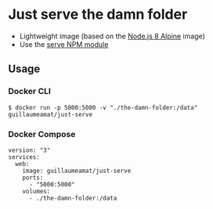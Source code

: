 # Just serve the damn folder

* Lightweight image (based on the [Node.js 8 Alpine](https://hub.docker.com/_/node/) image)
* Use the [serve NPM module](https://npm.im/serve)

## Usage

### Docker CLI

```
$ docker run -p 5000:5000 -v "./the-damn-folder:/data" guillaumeamat/just-serve
```

### Docker Compose

```
version: "3"
services:
  web:
    image: guillaumeamat/just-serve
    ports:
      - "5000:5000"
    volumes:
      - ./the-damn-folder:/data
```
